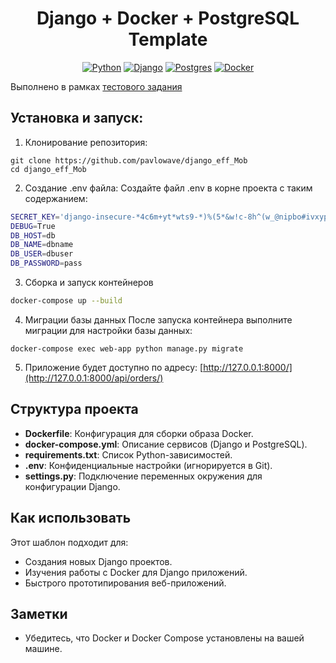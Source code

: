 
<h1 align="center">Django + Docker + PostgreSQL Template</h1>

<div align="center">

[![Python](https://img.shields.io/badge/python-3670A0?style=for-the-badge&logo=python&logoColor=ffdd54)](https://www.python.org/)
[![Django](https://img.shields.io/badge/Django-%23092E20?style=for-the-badge&logo=django&logoColor=white)](https://www.djangoproject.com/)
[![Postgres](https://img.shields.io/badge/postgres-%23316192.svg?style=for-the-badge&logo=postgresql&logoColor=white)](https://www.postgresql.org/)
[![Docker](https://img.shields.io/badge/Docker-%230db7ed?style=for-the-badge&logo=docker&logoColor=white)](https://www.docker.com/)
</div>

Выполнено в рамках [тестового задания](https://app.affine.pro/workspace/250b4b65-457d-47fa-97cc-def98b124735/it0qZqZ0R57zFfJa7xVC6?mode=page)

## Установка и запуск:

1. Клонирование репозитория:

```
git clone https://github.com/pavlowave/django_eff_Mob
cd django_eff_Mob
```

2. Создание .env файла:
Создайте файл .env в корне проекта с таким содержанием:

```bash
SECRET_KEY='django-insecure-*4c6m+yt*wts9-*)%(5*&w!c-8h^(w_@nipbo#ivxypzd9!%*d'
DEBUG=True
DB_HOST=db
DB_NAME=dbname
DB_USER=dbuser
DB_PASSWORD=pass
```

3. Сборка и запуск контейнеров
```bash
docker-compose up --build
```

4. Миграции базы данных После запуска контейнера выполните миграции для настройки базы данных:
```
docker-compose exec web-app python manage.py migrate
```
5. Приложение будет доступно по адресу: [http://127.0.0.1:8000/](http://127.0.0.1:8000/api/orders/)

## Структура проекта

* **Dockerfile**: Конфигурация для сборки образа Docker.
* **docker-compose.yml**: Описание сервисов (Django и PostgreSQL).
* **requirements.txt**: Список Python-зависимостей.
* **.env**: Конфиденциальные настройки (игнорируется в Git).
* **settings.py**: Подключение переменных окружения для конфигурации Django.

## Как использовать

Этот шаблон подходит для:

* Создания новых Django проектов.
* Изучения работы с Docker для Django приложений.
* Быстрого прототипирования веб-приложений.

## Заметки

* Убедитесь, что Docker и Docker Compose установлены на вашей машине.
